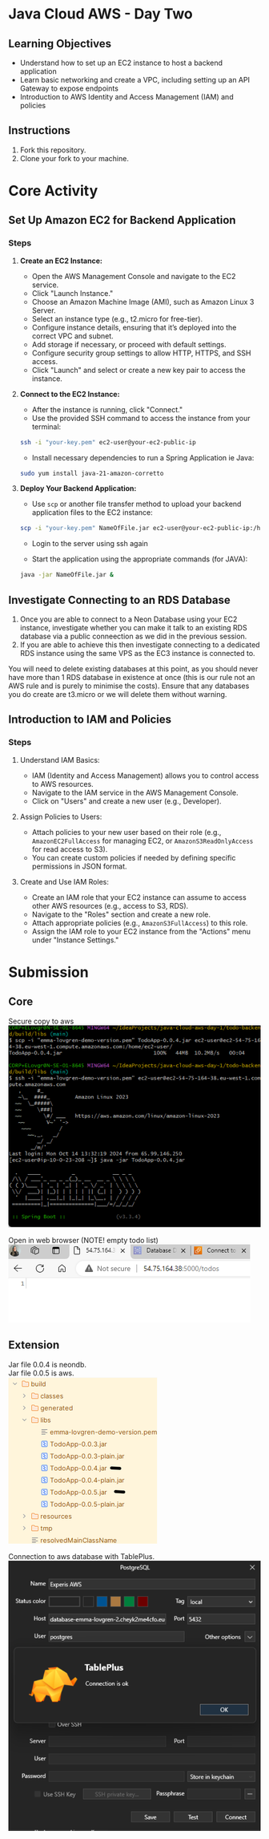 # Java Cloud AWS - Day Two

## Learning Objectives

- Understand how to set up an EC2 instance to host a backend application
- Learn basic networking and create a VPC, including setting up an API Gateway to expose endpoints
- Introduction to AWS Identity and Access Management (IAM) and policies

## Instructions

1. Fork this repository.
2. Clone your fork to your machine.

# Core Activity

## Set Up Amazon EC2 for Backend Application
### Steps

1. **Create an EC2 Instance:**
   - Open the AWS Management Console and navigate to the EC2 service.
   - Click "Launch Instance."
   - Choose an Amazon Machine Image (AMI), such as Amazon Linux 3 Server.
   - Select an instance type (e.g., t2.micro for free-tier).
   - Configure instance details, ensuring that it’s deployed into the correct VPC and subnet.
   - Add storage if necessary, or proceed with default settings.
   - Configure security group settings to allow HTTP, HTTPS, and SSH access.
   - Click "Launch" and select or create a new key pair to access the instance.
   
2. **Connect to the EC2 Instance:**
   - After the instance is running, click "Connect."
   - Use the provided SSH command to access the instance from your terminal:
   ```bash
   ssh -i "your-key.pem" ec2-user@your-ec2-public-ip
   ```
   - Install necessary dependencies to run a Spring Application ie Java:
   ```bash
   sudo yum install java-21-amazon-corretto
   ```

3. **Deploy Your Backend Application:**
   - Use `scp` or another file transfer method to upload your backend application files to the EC2 instance:
   ```bash
   scp -i "your-key.pem" NameOfFile.jar ec2-user@your-ec2-public-ip:/home/ec2-user/
   ```
   - Login to the server using ssh again
     
   - Start the application using the appropriate commands (for JAVA):
   ```bash
   java -jar NameOfFile.jar &
   ```

## Investigate Connecting to an RDS Database

1. Once you are able to connect to a Neon Database using your EC2 instance, investigate whether you can make it talk to an existing RDS database via a public conneection as we did in the previous session.
2. If you are able to achieve this then investigate connecting to a dedicated RDS instance using the same VPS as the EC3 instance is connected to.

You will need to delete existing databases at this point, as you should never have more than 1 RDS database in existence at once (this is our rule not an AWS rule and is purely to minimise the costs). Ensure that any databases you do create are t3.micro or we will delete them without warning.
  

## Introduction to IAM and Policies
### Steps
1. Understand IAM Basics:
   - IAM (Identity and Access Management) allows you to control access to AWS resources.
   - Navigate to the IAM service in the AWS Management Console.
   - Click on "Users" and create a new user (e.g., Developer).

2. Assign Policies to Users:
   - Attach policies to your new user based on their role (e.g., `AmazonEC2FullAccess` for managing EC2, or `AmazonS3ReadOnlyAccess` for read access to S3).
   - You can create custom policies if needed by defining specific permissions in JSON format.

3. Create and Use IAM Roles:
   - Create an IAM role that your EC2 instance can assume to access other AWS resources (e.g., access to S3, RDS).
   - Navigate to the "Roles" section and create a new role.
   - Attach appropriate policies (e.g., `AmazonS3FullAccess`) to this role.
   - Assign the IAM role to your EC2 instance from the "Actions" menu under "Instance Settings."

# Submission

## Core
Secure copy to aws
![](images/3.2_SucessSceureCopyWithRIghtEnding.png)

Open in web browser (NOTE! empty todo list)
![](images/4_openInBrowser.png)

## Extension
Jar file 0.0.4 is neondb.  
Jar file 0.0.5 is aws.  
![](images/5_jarFiles.png)

Connection to aws database with TablePlus.  
![](images/6_connectToAwsTablePlus.png)